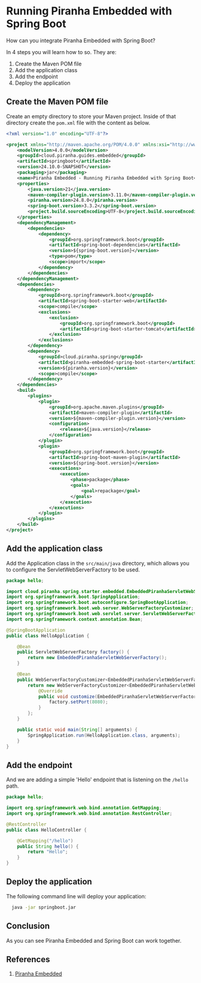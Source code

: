 # Running Piranha Embedded with Spring Boot

How can you integrate Piranha Embedded with Spring Boot?

In 4 steps you will learn how to so. They are:

1. Create the Maven POM file
1. Add the application class
1. Add the endpoint
1. Deploy the application

## Create the Maven POM file

Create an empty directory to store your Maven project. Inside of that directory create the ```pom.xml``` file with the content as below.

```xml
<?xml version="1.0" encoding="UTF-8"?>

<project xmlns="http://maven.apache.org/POM/4.0.0" xmlns:xsi="http://www.w3.org/2001/XMLSchema-instance" xsi:schemaLocation="http://maven.apache.org/POM/4.0.0 https://maven.apache.org/xsd/maven-4.0.0.xsd">
    <modelVersion>4.0.0</modelVersion>
    <groupId>cloud.piranha.guides.embedded</groupId>
    <artifactId>springboot</artifactId>
    <version>24.10.0-SNAPSHOT</version>
    <packaging>jar</packaging>
    <name>Piranha Embedded - Running Piranha Embedded with Spring Boot</name>
    <properties>
        <java.version>21</java.version>
        <maven-compiler-plugin.version>3.11.0</maven-compiler-plugin.version>
        <piranha.version>24.8.0</piranha.version>
        <spring-boot.version>3.3.2</spring-boot.version>
        <project.build.sourceEncoding>UTF-8</project.build.sourceEncoding>
    </properties>
    <dependencyManagement>
        <dependencies>
            <dependency>
                <groupId>org.springframework.boot</groupId>
                <artifactId>spring-boot-dependencies</artifactId>
                <version>${spring-boot.version}</version>
                <type>pom</type>
                <scope>import</scope>
            </dependency>
        </dependencies>
    </dependencyManagement>
    <dependencies>
        <dependency>
            <groupId>org.springframework.boot</groupId>
            <artifactId>spring-boot-starter-web</artifactId>
            <scope>compile</scope>
            <exclusions>
                <exclusion>
                    <groupId>org.springframework.boot</groupId>
                    <artifactId>spring-boot-starter-tomcat</artifactId>
                </exclusion>
            </exclusions>
        </dependency>
        <dependency>
            <groupId>cloud.piranha.spring</groupId>
            <artifactId>piranha-embedded-spring-boot-starter</artifactId>
            <version>${piranha.version}</version>
            <scope>compile</scope>
        </dependency>
    </dependencies>
    <build>
        <plugins>
            <plugin>
                <groupId>org.apache.maven.plugins</groupId>
                <artifactId>maven-compiler-plugin</artifactId>
                <version>${maven-compiler-plugin.version}</version>
                <configuration>
                    <release>${java.version}</release>
                </configuration>
            </plugin>
            <plugin>
                <groupId>org.springframework.boot</groupId>
                <artifactId>spring-boot-maven-plugin</artifactId>
                <version>${spring-boot.version}</version>
                <executions>
                    <execution>
                        <phase>package</phase>
                        <goals>
                            <goal>repackage</goal>
                        </goals>
                    </execution>
                </executions>
            </plugin>
        </plugins>
    </build>
</project>
```

## Add the application class

Add the Application class in the `src/main/java` directory, which allows you to 
configure the ServletWebServerFactory to be used.

```java
package hello;

import cloud.piranha.spring.starter.embedded.EmbeddedPiranhaServletWebServerFactory;
import org.springframework.boot.SpringApplication;
import org.springframework.boot.autoconfigure.SpringBootApplication;
import org.springframework.boot.web.server.WebServerFactoryCustomizer;
import org.springframework.boot.web.servlet.server.ServletWebServerFactory;
import org.springframework.context.annotation.Bean;

@SpringBootApplication
public class HelloApplication {

    @Bean
    public ServletWebServerFactory factory() {
        return new EmbeddedPiranhaServletWebServerFactory();
    }

    @Bean
    public WebServerFactoryCustomizer<EmbeddedPiranhaServletWebServerFactory> customizer() {
        return new WebServerFactoryCustomizer<EmbeddedPiranhaServletWebServerFactory>() {
            @Override
            public void customize(EmbeddedPiranhaServletWebServerFactory factory) {
                factory.setPort(8080);
            }
        };
    }

    public static void main(String[] arguments) {
        SpringApplication.run(HelloApplication.class, arguments);
    }
}
```

## Add the endpoint

And we are adding a simple 'Hello' endpoint that is listening on the `/hello` path.

```java
package hello;

import org.springframework.web.bind.annotation.GetMapping;
import org.springframework.web.bind.annotation.RestController;

@RestController
public class HelloController {

    @GetMapping("/hello")
    public String hello() {
        return "Hello";
    }
}
```

## Deploy the application

The following command line will deploy your application:

```bash
  java -jar springboot.jar
```

## Conclusion

As you can see Piranha Embedded and Spring Boot can work together.

## References

1. [Piranha Embedded](index.html)
